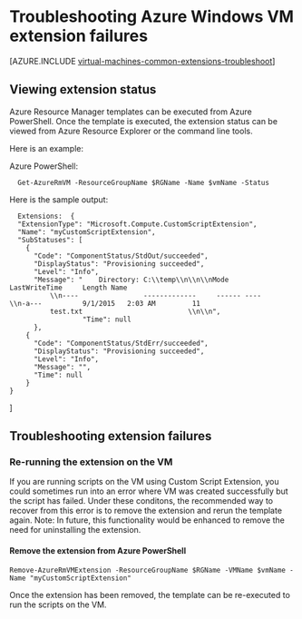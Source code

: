 <properties
   pageTitle="Troubleshooting Windows VM extension failures | Microsoft Azure"
   description="Learn about troubleshooting Azure Windows VM extension failures"
   services="virtual-machines-windows"
   documentationCenter=""
   authors="kundanap"
   manager="timlt"
   editor=""
   tags="top-support-issue,azure-resource-manager"/>

<tags
   ms.service="virtual-machines-windows"
   ms.devlang="na"
   ms.topic="article"
   ms.tgt_pltfrm="vm-windows"
   ms.workload="infrastructure-services"
   ms.date="03/29/2016"
   ms.author="kundanap"/>

# <a name="troubleshooting-azure-windows-vm-extension-failures"></a>Troubleshooting Azure Windows VM extension failures

[AZURE.INCLUDE [virtual-machines-common-extensions-troubleshoot](../../includes/virtual-machines-common-extensions-troubleshoot.md)]

## <a name="viewing-extension-status"></a>Viewing extension status
Azure Resource Manager templates can be executed from Azure PowerShell. Once the template is executed, the extension status can be viewed from Azure Resource Explorer or the command line tools.

Here is an example:

Azure PowerShell:

      Get-AzureRmVM -ResourceGroupName $RGName -Name $vmName -Status

Here is the sample output:

      Extensions:  {
      "ExtensionType": "Microsoft.Compute.CustomScriptExtension",
      "Name": "myCustomScriptExtension",
      "SubStatuses": [
        {
          "Code": "ComponentStatus/StdOut/succeeded",
          "DisplayStatus": "Provisioning succeeded",
          "Level": "Info",
          "Message": "    Directory: C:\\temp\\n\\n\\nMode                LastWriteTime     Length Name
              \\n----                -------------     ------ ----                              \\n-a---          9/1/2015   2:03 AM         11
              test.txt                          \\n\\n",
                      "Time": null
          },
        {
          "Code": "ComponentStatus/StdErr/succeeded",
          "DisplayStatus": "Provisioning succeeded",
          "Level": "Info",
          "Message": "",
          "Time": null
        }
    }
  ]

## <a name="troubleshooting-extension-failures"></a>Troubleshooting extension failures

### <a name="re-running-the-extension-on-the-vm"></a>Re-running the extension on the VM

If you are running scripts on the VM using Custom Script Extension, you could sometimes run into an error where VM was created successfully but the script has failed. Under these conditons, the recommended way to recover from this error is to remove the extension and rerun the template again.
Note: In future, this functionality would be enhanced to remove the need for uninstalling the extension.


#### <a name="remove-the-extension-from-azure-powershell"></a>Remove the extension from Azure PowerShell

    Remove-AzureRmVMExtension -ResourceGroupName $RGName -VMName $vmName -Name "myCustomScriptExtension"

Once the extension has been removed, the template can be re-executed to run the scripts on the VM.
